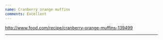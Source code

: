 ```yaml
---
name: Cranberry orange muffins
comments: Excellent
---
```


http://www.food.com/recipe/cranberry-orange-muffins-139499

---



